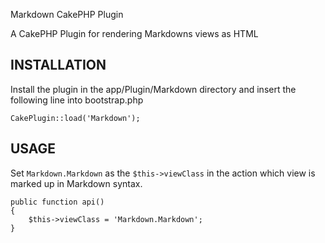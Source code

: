 Markdown CakePHP Plugin

A CakePHP Plugin for rendering Markdowns views as HTML

INSTALLATION
------------

Install the plugin in the app/Plugin/Markdown directory and insert the
following line into bootstrap.php

    CakePlugin::load('Markdown');

USAGE
-----

Set <code>Markdown.Markdown</code> as the <code>$this->viewClass</code> in
the action which view is marked up in Markdown syntax.

    public function api()
    {
        $this->viewClass = 'Markdown.Markdown';
    }
